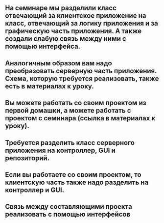 ## На семинаре мы разделили класс отвечающий за клиентское приложение на класс, отвечающий за логику приложения и за графическую часть приложения. А также создали слабую связь между ними с помощью интерфейса.
## Аналогичным образом вам надо преобразовать серверную часть приложения. Схема, которую требуется реализовать, также есть в материалах к уроку.
## Вы можете работать со своим проектом из первой домашки, а можете работать с проектом с семинара (ссылка в материалах к уроку).
## Требуется разделить класс серверного приложения на контроллер, GUI и репозиторий.
## Если вы работаете со своим проектом, то клиентскую часть также надо разделить на контроллер и GUI.
## Связь между составляющими проекта реализовать с помощью интерфейсов
